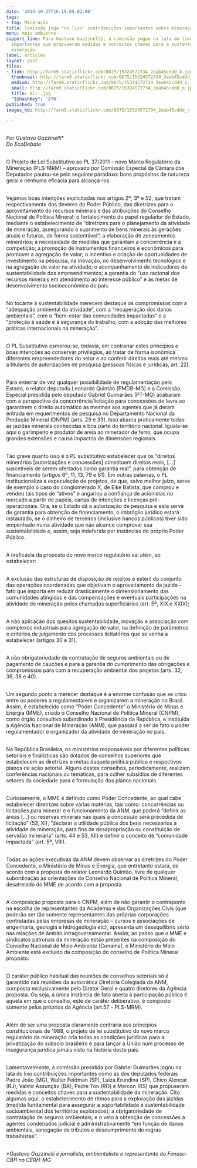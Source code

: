 ```yaml
---
date: '2014-10-27T16:19:05-02:00'
tags:
- tag: Mineração
title: Comissão joga "no lixo" contribuições importantes sobre mineração
menu: meio ambiente
support_line: Para Gustavo Gazzinelli, a comissão jogou na lata do lixo contribuições
  importantes que propuseram medidas e conceitos chaves para a sustentabilidade da
  mineração.
label: articles
layout: post
files:
- link: http://farm9.staticflickr.com/8675/15324572734_2eab45cddd_b.jpg
  thumbnail: http://farm9.staticflickr.com/8675/15324572734_2eab45cddd_t.jpg
  medium: http://farm9.staticflickr.com/8675/15324572734_2eab45cddd_z.jpg
  small: http://farm9.staticflickr.com/8675/15324572734_2eab45cddd_n.jpg
  title: mi!!.jpg
  "$$hashKey": '870'
published: true
images_hd: http://farm9.staticflickr.com/8675/15324572734_2eab45cddd_n.jpg

---
```

<div id="content-header">
<div id="content-title">
<p><br />
<em>Por Gustavo Gazzinelli*<br />
Do EcoDebate</em></p>
</div>
</div>

<div id="content-area">
<div id="default-content">
<div id="node-16660">
<div>
<div>
<p><br />
O Projeto de Lei Substitutivo ao PL 37/2011 &ndash; novo Marco Regulat&oacute;rio da Minera&ccedil;&atilde;o (PLS-MRM) &ndash; aprovado por Comiss&atilde;o Especial da C&acirc;mara dos Deputados pautou-se pelo seguinte paradoxo: bons prop&oacute;sitos de natureza geral e nenhuma efic&aacute;cia para alcan&ccedil;&aacute;-los.</p>

<p><br />
Vejamos boas inten&ccedil;&otilde;es explicitadas nos artigos 2&ordm;, 3&ordm; e 52, que tratam respectivamente dos deveres do Poder P&uacute;blico, das diretrizes para o aproveitamento do recursos minerais e das atribui&ccedil;&otilde;es do Conselho Nacional de Pol&iacute;tica Mineral: o fortalecimento do papel regulador do Estado, mediante o estabelecimento de &ldquo;diretrizes para o planejamento da atividade de minera&ccedil;&atilde;o, assegurando o suprimento de bens minerais &agrave;s gera&ccedil;&otilde;es atuais e futuras, de forma sustent&aacute;vel&rdquo;; a elabora&ccedil;&atilde;o de zoneamentos miner&aacute;rios; a necessidade de medidas que garantam a concorr&ecirc;ncia e a competi&ccedil;&atilde;o; a promo&ccedil;&atilde;o de instrumentos financeiros e econ&ocirc;micos para promover a agrega&ccedil;&atilde;o de valor; o incentivo e cria&ccedil;&atilde;o de oportunidades de investimento na pesquisa, na inova&ccedil;&atilde;o, no desenvolvimento tecnol&oacute;gico e na agrega&ccedil;&atilde;o de valor na atividade; o acompanhamento de indicadores de sustentabilidade dos empreendimentos; a garantia do &ldquo;uso racional dos recursos minerais em atendimento ao interesse p&uacute;blico&rdquo; e &agrave;s metas de desenvolvimento socioecon&ocirc;mico do pa&iacute;s.</p>

<p><br />
No tocante &agrave; sustentabilidade merecem destaque os compromissos com a &ldquo;adequa&ccedil;&atilde;o ambiental da atividade&rdquo;, com a &ldquo;recupera&ccedil;&atilde;o dos danos ambientais&rdquo;, com o &ldquo;bem-estar das comunidades impactadas&rdquo; e a &ldquo;prote&ccedil;&atilde;o &agrave; sa&uacute;de e &agrave; seguran&ccedil;a do trabalho, com a ado&ccedil;&atilde;o das melhores pr&aacute;ticas internacionais na minera&ccedil;&atilde;o&rdquo;.</p>

<p><br />
O PL Substitutivo esmerou-se, todavia, em contrariar estes princ&iacute;pios e boas inten&ccedil;&otilde;es ao conservar privil&eacute;gios, ao tratar de forma ison&ocirc;mica diferentes empreendedores do setor e ao conferir direitos reais at&eacute; mesmo a titulares de autoriza&ccedil;&otilde;es de pesquisa (pessoas f&iacute;sicas e jur&iacute;dicas, art. 22).</p>

<p><br />
Para enterrar de vez qualquer possibilidade de regulamenta&ccedil;&atilde;o pelo Estado, o relator deputado Leonardo Quint&atilde;o (PMDB-MG) e a Comiss&atilde;o Especial presidida pelo deputado Gabriel Guimar&atilde;es (PT-MG) acabaram com a perspectiva da concorr&ecirc;ncia/licita&ccedil;&atilde;o para concess&otilde;es de lavra ao garantirem o direito autom&aacute;tico &agrave;s mesmas aos agentes que j&aacute; deram entrada em requerimentos de pesquisa no Departamento Nacional da Produ&ccedil;&atilde;o Mineral (DNPM) (arts. 29 e 33). Isso abarca praticamente todas as jazidas minerais conhecidas e boa parte do territ&oacute;rio nacional. Iguala-se aqui o garimpeiro e produtor de areia ao minerador de ferro, que ocupa grandes extens&otilde;es e causa impactos de dimens&otilde;es regionais.</p>

<p><br />
T&atilde;o grave quanto isso &eacute; o PL substitutivo estabelecer que os &ldquo;direitos miner&aacute;rios [autoriza&ccedil;&otilde;es e concess&otilde;es] constituem direitos reais, [...] suscet&iacute;veis de serem ofertados como garantia real&rdquo;, para obten&ccedil;&atilde;o de financiamento (artigos 6&ordm;, 11, 13, 79 e 81). Em outras palavras, o PL institucionaliza a especula&ccedil;&atilde;o de projetos, de que, salvo melhor ju&iacute;zo, serve de exemplo o caso do conglomerado X, de Eike Batista, que comprou e vendeu tais tipos de &ldquo;ativos&rdquo; e angariou a confian&ccedil;a de acionistas no mercado a partir de pap&eacute;is, cartas de inten&ccedil;&otilde;es e licen&ccedil;as pr&eacute;-operacionais. Ora, se o Estado d&aacute; a autoriza&ccedil;&atilde;o de pesquisa e esta serve de garantia para obten&ccedil;&atilde;o de financiamento, o imbr&oacute;glio jur&iacute;dico estar&aacute; instaurado, se o dinheiro de terceiros (inclusive bancos p&uacute;blicos) tiver sido empenhado numa atividade que n&atilde;o alcance comprovar sua sustentabilidade e, assim, seja indeferida por inst&acirc;ncias do pr&oacute;prio Poder P&uacute;blico.</p>

<p><br />
A inefic&aacute;cia da proposta do novo marco regulat&oacute;rio vai al&eacute;m, ao estabelecer:</p>

<p><br />
A exclus&atilde;o das estruturas de disposi&ccedil;&atilde;o de rejeitos e est&eacute;ril do conjunto das opera&ccedil;&otilde;es coordenadas que objetivam o aproveitamento da jazida &ndash; fato que importa em reduzir drasticamente o dimensionamento das comunidades atingidas e das compensa&ccedil;&otilde;es e eventuais participa&ccedil;&otilde;es na atividade de minera&ccedil;&atilde;o pelos chamados superfici&aacute;rios (art. 5&ordm;, XIX e XXIX);</p>

<p><br />
A n&atilde;o aplica&ccedil;&atilde;o dos quesitos sustentabilidade, inova&ccedil;&atilde;o e associa&ccedil;&atilde;o com complexos industriais para agrega&ccedil;&atilde;o de valor, na defini&ccedil;&atilde;o de par&acirc;metros e crit&eacute;rios de julgamento dos processos licitat&oacute;rios que se venha a estabelecer (artigos 30 e 31).</p>

<p><br />
A n&atilde;o obrigatoriedade da contrata&ccedil;&atilde;o de seguros ambientais ou de pagamento de cau&ccedil;&otilde;es e para a garantia do cumprimento das obriga&ccedil;&otilde;es e compromissos para com a recupera&ccedil;&atilde;o ambiental dos projetos (arts. 32, 36, 38 e 40).</p>

<p><br />
Um segundo ponto a merecer destaque &eacute; a enorme confus&atilde;o que se criou entre os poderes a regulamentarem e organizarem a minera&ccedil;&atilde;o no Brasil. Assim, &eacute; estabelecido como &ldquo;Poder Concedente&rdquo; o Minist&eacute;rio de Minas e Energia (MME), criado o Conselho Nacional de Pol&iacute;tica Mineral (CNPM), como &oacute;rg&atilde;o consultivo subordinado &agrave; Presid&ecirc;ncia da Rep&uacute;blica, e institu&iacute;da a Ag&ecirc;ncia Nacional de Minera&ccedil;&atilde;o (ANM), que passar&aacute; a ser de fato o poder regulamentador e organizador da atividade de minera&ccedil;&atilde;o no pa&iacute;s.</p>

<p><br />
Na Rep&uacute;blica Brasileira, os minist&eacute;rios respons&aacute;veis por diferentes pol&iacute;ticas setoriais e final&iacute;sticas s&atilde;o dotados de conselhos superiores que estabelecem as diretrizes e metas daquela pol&iacute;tica p&uacute;blica e respectivos planos de a&ccedil;&atilde;o setorial. Alguns destes conselhos, periodicamente, realizam confer&ecirc;ncias nacionais ou tem&aacute;ticas, para colher subs&iacute;dios de diferentes setores da sociedade para a formula&ccedil;&atilde;o dos planos nacionais.</p>

<p><br />
Curiosamente, o MME &eacute; definido como Poder Concedente, ao qual cabe estabelecer diretrizes sobre v&aacute;rias mat&eacute;rias, tais como: concorr&ecirc;ncias ou licita&ccedil;&otilde;es para minerar e o funcionamento da ANM, que poder&aacute; &ldquo;definir as &aacute;reas [...] ou reservas minerais nas quais a concess&atilde;o ser&aacute; precedida de licita&ccedil;&atilde;o&rdquo; (53, XI), &ldquo;declarar a utilidade p&uacute;blica dos bens necess&aacute;rios &agrave; atividade de minera&ccedil;&atilde;o, para fins de desapropria&ccedil;&atilde;o ou constitui&ccedil;&atilde;o de servid&atilde;o miner&aacute;ria&rdquo; (arts. 44 e 53, XII) e definir o conceito de &ldquo;comunidade impactada&rdquo; (art. 5&ordm;, VIII).</p>

<p><br />
Todas as a&ccedil;&otilde;es executivas da ANM devem observar as diretrizes do Poder Concedente, o Minist&eacute;rio de Minas e Energia, que entretanto estar&aacute;, de acordo com a proposta do relator Leonardo Quint&atilde;o, livre de qualquer subordina&ccedil;&atilde;o &agrave;s orienta&ccedil;&otilde;es do Conselho Nacional de Pol&iacute;tica Mineral, desatrelado do MME de acordo com a proposta.</p>

<p><br />
A composi&ccedil;&atilde;o proposta para o CNPM, al&eacute;m de n&atilde;o garantir o contraponto na escolha de representantes da Academia e das Organiza&ccedil;&otilde;es Civis (que poder&atilde;o ser t&atilde;o somente representantes das pr&oacute;prias corpora&ccedil;&otilde;es contratadas pelas empresas de minera&ccedil;&atilde;o &ndash; cursos e associa&ccedil;&otilde;es de engenharia, geologia e hidrogeologia etc), apresenta um desequil&iacute;brio s&eacute;rio nas rela&ccedil;&otilde;es de &acirc;mbito intragovernamental. Assim, ao passo que o MME e sindicatos patronais da minera&ccedil;&atilde;o est&atilde;o presentes na composi&ccedil;&atilde;o do Conselho Nacional de Meio Ambiente (Conama), o Minist&eacute;rio do Meio Ambiente est&aacute; exclu&iacute;do da composi&ccedil;&atilde;o do conselho de Pol&iacute;tica Mineral proposto.</p>

<p><br />
O car&aacute;ter p&uacute;blico habitual das reuni&otilde;es de conselhos setoriais s&oacute; &eacute; garantido nas reuni&otilde;es da autocr&aacute;tica Diretoria Colegiada da ANM, composta exclusivamente pelo Diretor Geral e quatro diretores da Ag&ecirc;ncia proposta. Ou seja, a &uacute;nica inst&acirc;ncia de fato aberta &agrave; participa&ccedil;&atilde;o p&uacute;blica &eacute; aquela em que o conselho, este de car&aacute;ter deliberativo, &eacute; composto somente pelos pr&oacute;prios da Ag&ecirc;ncia (art.57 &ndash; PLS-MRM).</p>

<p><br />
Al&eacute;m de ser uma proposta claramente contr&aacute;ria aos princ&iacute;pios constitucionais de 1988, o projeto de lei substitutivo do novo marco regulat&oacute;rio da minera&ccedil;&atilde;o cria todas as condi&ccedil;&otilde;es jur&iacute;dicas para a privatiza&ccedil;&atilde;o do subsolo brasileiro e para lan&ccedil;ar a Uni&atilde;o num processo de inseguran&ccedil;a jur&iacute;dica jamais visto na hist&oacute;ria deste pa&iacute;s.</p>

<p><br />
Lamentavelmente, a comiss&atilde;o presidida por Gabriel Guimar&atilde;es jogou na lata do lixo contribui&ccedil;&otilde;es importantes como as dos deputados federais Padre Jo&atilde;o (MG), Walter Feldman (SP), Luiza Erundina (SP), Chico Alencar (RJ), Valmir Assun&ccedil;&atilde;o (BA), Padre Ton (RO) e Marcon (RS) que propuseram medidas e conceitos chaves para a sustentabilidade da minera&ccedil;&atilde;o. Cito algumas aqui: o estabelecimento de ritmos para a explora&ccedil;&atilde;o das jazidas (medida fundamental para assegurar a suportabilidade e sustentabilidade socioambiental dos territ&oacute;rios explorados); a obrigatoriedade de contrata&ccedil;&atilde;o de seguros ambientais; e o veto &agrave; obten&ccedil;&atilde;o de concess&otilde;es a agentes condenados judicial e administrativamente &ldquo;em fun&ccedil;&atilde;o de danos ambientais, sonega&ccedil;&atilde;o de tributos e descumprimento de regras trabalhistas&rdquo;.</p>

<p><br />
<em>*Gustavo Gazzinelli &eacute; jornalista, ambientalista e representante do Fonasc-CBH no CERH-MG</em></p>
</div>
</div>
</div>
</div>
</div>
